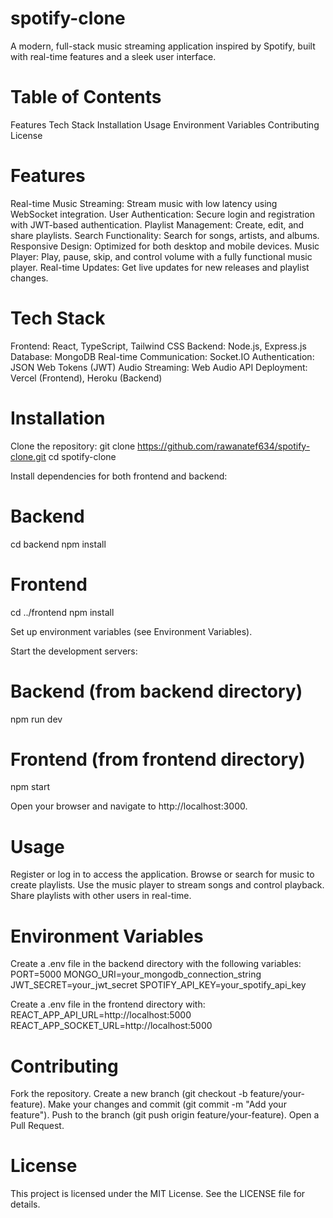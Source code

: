 ﻿# spotify-clone
 
A modern, full-stack music streaming application inspired by Spotify, built with real-time features and a sleek user interface.

# Table of Contents
Features
Tech Stack
Installation
Usage
Environment Variables
Contributing
License

# Features
Real-time Music Streaming: Stream music with low latency using WebSocket integration.
User Authentication: Secure login and registration with JWT-based authentication.
Playlist Management: Create, edit, and share playlists.
Search Functionality: Search for songs, artists, and albums.
Responsive Design: Optimized for both desktop and mobile devices.
Music Player: Play, pause, skip, and control volume with a fully functional music player.
Real-time Updates: Get live updates for new releases and playlist changes.

# Tech Stack
Frontend: React, TypeScript, Tailwind CSS
Backend: Node.js, Express.js
Database: MongoDB
Real-time Communication: Socket.IO
Authentication: JSON Web Tokens (JWT)
Audio Streaming: Web Audio API
Deployment: Vercel (Frontend), Heroku (Backend)

# Installation
Clone the repository:
git clone https://github.com/rawanatef634/spotify-clone.git
cd spotify-clone


Install dependencies for both frontend and backend:
# Backend
cd backend
npm install

# Frontend
cd ../frontend
npm install


Set up environment variables (see Environment Variables).

Start the development servers:
# Backend (from backend directory)
npm run dev

# Frontend (from frontend directory)
npm start


Open your browser and navigate to http://localhost:3000.


# Usage

Register or log in to access the application.
Browse or search for music to create playlists.
Use the music player to stream songs and control playback.
Share playlists with other users in real-time.

# Environment Variables
Create a .env file in the backend directory with the following variables:
PORT=5000
MONGO_URI=your_mongodb_connection_string
JWT_SECRET=your_jwt_secret
SPOTIFY_API_KEY=your_spotify_api_key

Create a .env file in the frontend directory with:
REACT_APP_API_URL=http://localhost:5000
REACT_APP_SOCKET_URL=http://localhost:5000

# Contributing
Fork the repository.
Create a new branch (git checkout -b feature/your-feature).
Make your changes and commit (git commit -m "Add your feature").
Push to the branch (git push origin feature/your-feature).
Open a Pull Request.

# License
This project is licensed under the MIT License. See the LICENSE file for details.

